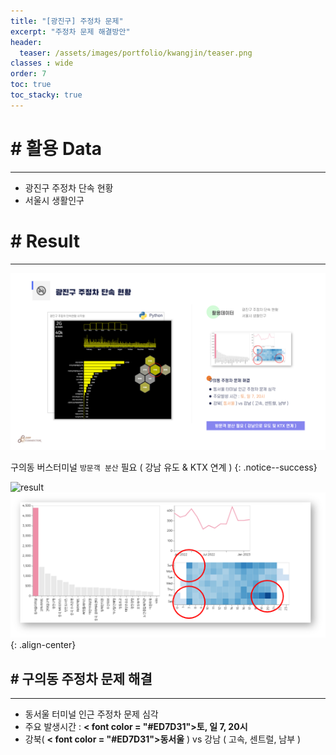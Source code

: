 ```yaml
---
title: "[광진구] 주정차 문제"
excerpt: "주정차 문제 해결방안"
header:
  teaser: /assets/images/portfolio/kwangjin/teaser.png
classes : wide
order: 7
toc: true
toc_stacky: true
---
```


# # 활용 Data
---
* 광진구 주정차 단속 현황 
* 서울시 생활인구


# # Result
---

![result](/assets/images/portfolio/kwangjin/result.png)

구의동 버스터미널 `방문객 분산` 필요 ( 강남 유도 & KTX 연계 )
{: .notice--success}

![result](/assets/images/portfolio/kwangjin/teaser.png)
![result](/assets/images/portfolio/kwangjin/guee.png){: .align-center}

## # 구의동 주정차 문제 해결
---
* 동서울 터미널 인근 주정차 문제 심각
* 주요 발생시간 : **< font color = "#ED7D31">토, 일 7, 20시</font>**
* 강북( **< font color = "#ED7D31">동서울</font>** ) vs 강남 ( 고속, 센트럴, 남부 )

